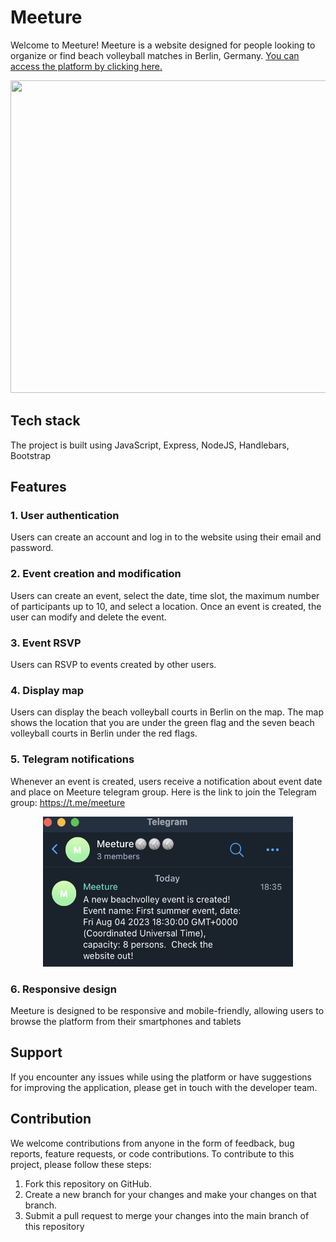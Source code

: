 # Meeture
Welcome to Meeture! Meeture is a website designed for people looking to organize or find beach volleyball matches in Berlin, Germany. [You can access the platform by clicking here.](https://meeture-berlin.onrender.com/)

<p align="center">
<img src="readme-demo.gif" width="650" height="500" class="center">
</p>

## Tech stack
The project is built using JavaScript, Express, NodeJS, Handlebars, Bootstrap

## Features
### 1. User authentication
Users can create an account and log in to the website using their email and password.

### 2. Event creation and modification
Users can create an event, select the date, time slot, the maximum number of participants up to 10, and select a location. Once an event is created, the user can modify and delete the event.

### 3. Event RSVP
Users can RSVP to events created by other users.

### 4. Display map 
Users can display the beach volleyball courts in Berlin on the map. The map shows the location that you are under the green flag and the seven beach volleyball courts in Berlin under the red flags. 

### 5. Telegram notifications
Whenever an event is created, users receive a notification about event date and place on Meeture telegram group. Here is the link to join the Telegram group: https://t.me/meeture

<p align="center">
<img src="readme-telegram.png" width="400" height="240" class="center">
</p>

### 6. Responsive design
Meeture is designed to be responsive and mobile-friendly, allowing users to browse the platform from their smartphones and tablets

## Support
If you encounter any issues while using the platform or have suggestions for improving the application, please get in touch with the developer team.

## Contribution
We welcome contributions from anyone in the form of feedback, bug reports, feature requests, or code contributions. To contribute to this project, please follow these steps:
<ol>
<li>Fork this repository on GitHub.</li>
<li>Create a new branch for your changes and make your changes on that branch.</li>
<li>Submit a pull request to merge your changes into the main branch of this repository</li>
</ol>